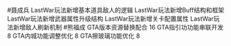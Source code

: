 #聂成兵 
LastWar玩法新增基本道具敌人的逻辑
LastWar玩法新增Buff结构和框架
LastWar玩法新增武器属性升级结构
LastWar玩法新增关卡配置属性
LastWar玩法新增敌人刷新机制
#熊福成 
GTA版本资源替换配合                                              16
GTA指引功功能串联开发                                           8
GTA内城功能调整优化                                               8
GTA擦玻璃功能优化                                                   8
